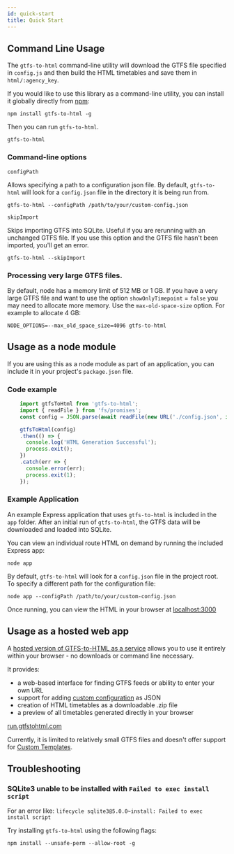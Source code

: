 ```yaml
---
id: quick-start
title: Quick Start
---
```


## Command Line Usage

The `gtfs-to-html` command-line utility will download the GTFS file specified in `config.js` and then build the HTML timetables and save them in `html/:agency_key`.

If you would like to use this library as a command-line utility, you can install it globally directly from [npm](https://npmjs.org):

    npm install gtfs-to-html -g

Then you can run `gtfs-to-html`.

    gtfs-to-html

### Command-line options

`configPath`

Allows specifying a path to a configuration json file. By default, `gtfs-to-html` will look for a `config.json` file in the directory it is being run from.

    gtfs-to-html --configPath /path/to/your/custom-config.json

`skipImport`

Skips importing GTFS into SQLite. Useful if you are rerunning with an unchanged GTFS file. If you use this option and the GTFS file hasn't been imported, you'll get an error.

    gtfs-to-html --skipImport


### Processing very large GTFS files.

By default, node has a memory limit of 512 MB or 1 GB. If you have a very large GTFS file and want to use the option `showOnlyTimepoint` = `false` you may need to allocate more memory. Use the `max-old-space-size` option. For example to allocate 4 GB:

    NODE_OPTIONS=--max_old_space_size=4096 gtfs-to-html

## Usage as a node module

If you are using this as a node module as part of an application, you can include it in your project's `package.json` file.

### Code example

```javascript
    import gtfsToHtml from 'gtfs-to-html';
    import { readFile } from 'fs/promises';
    const config = JSON.parse(await readFile(new URL('./config.json', import.meta.url)));

    gtfsToHtml(config)
    .then(() => {
      console.log('HTML Generation Successful');
      process.exit();
    })
    .catch(err => {
      console.error(err);
      process.exit(1);
    });
```

### Example Application
An example Express application that uses `gtfs-to-html` is included in the `app` folder. After an initial run of `gtfs-to-html`, the GTFS data will be downloaded and loaded into SQLite.

You can view an individual route HTML on demand by running the included Express app:

    node app

By default, `gtfs-to-html` will look for a `config.json` file in the project root. To specify a different path for the configuration file:

    node app --configPath /path/to/your/custom-config.json

Once running, you can view the HTML in your browser at [localhost:3000](http://localhost:3000)


## Usage as a hosted web app

A [hosted version of GTFS-to-HTML as a service](https://run.gtfstohtml.com) allows you to use it entirely within your browser - no downloads or command line necessary.

It provides:

* a web-based interface for finding GTFS feeds or ability to enter your own URL
* support for adding [custom configuration](/docs/configuration) as JSON
* creation of HTML timetables as a downloadable .zip file
* a preview of all timetables generated directly in your browser

[run.gtfstohtml.com](https://run.gtfstohtml.com)

Currently, it is limited to relatively small GTFS files and doesn't offer support for [Custom Templates](/docs/custom-templates).

## Troubleshooting

### SQLite3 unable to be installed with `Failed to exec install script`

For an error like:
```lifecycle sqlite3@5.0.0~install: Failed to exec install script```

Try installing `gtfs-to-html` using the following flags:

```npm install --unsafe-perm --allow-root -g```
